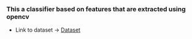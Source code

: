 ### This a classifier based on features that are extracted using opencv

* Link to dataset -> [Dataset](https://www.kaggle.com/datasets/khushikhushikhushi/dog-breed-image-dataset)